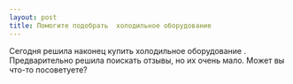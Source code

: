 ```yaml
---
layout: post 
title: Помогите подобрать  холодильное оборудование   
--- 
```

Сегодня решила наконец купить  холодильное оборудование  . Предварительно решила поискать отзывы, но их очень мало. Может вы что-то посоветуете?
